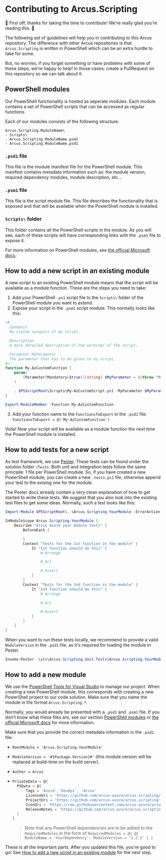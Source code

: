 # Contributing to Arcus.Scripting
🎉 First off, thanks for taking the time to contribute! We're really glad you're reading this. 🎉

The following set of guidelines will help you in contributing to this Arcus repository. The difference with other Arcus repositories is that `Arcus.Scripting` is written in PowerShell which can be an extra hurdle to take for some.

But, no worries, if you forget something or have problems with some of these steps, we're happy to help! In those cases: create a PullRequest on this repository so we can talk about it.

## PowerShell modules
Our PowerShell functionality is hosted as seperate modules. Each module contains a set of PowerShell scripts that can be accessed as regular functions.

Each of our modules consists of the following structure:
```
Arcus.Scripting.ModuleName\
- Scripts\
- Arcus.Scripting.ModuleName.psm1
- Arcus.Scripting.ModuleName.psd1
```

### `.psd1` file
This file is the module manifest file for the PowerShell module. This manifest contains metadata information such as: the module version, required dependency modules, module description, etc...

### `.psm1` file
This file is the script module file. This file describes the functionality that is exposed and that will be available when the PowerShell module is installed.

### `Scripts\` folder
This folder contains all the PowerShell scripts in the module. As you will see, each of these scripts will have corresponding links with the `.psm1` file to expose it.

For more information on PowerShell modules, see [the official Microsoft docs](https://docs.microsoft.com/en-us/powershell/scripting/developer/module/understanding-a-windows-powershell-module).

## How to add a new script in an existing module
A new script to an existing PowerShell module means that the script will be available as a module function.
These are the steps you need to take:

1. Add your PowerShell `.ps1` script file to the `Scripts\` folder of the PowerShell module you want to extend.
2. Expose your script in the `.psm1` script module. This normally looks like this:

```powershell
<#
 .Synopsis
  My custom synopsis of my script.

 .Description
  A more detailed description of the workings of the script.

 .Parameter MyParameter
  The parameter that has to be given to my script. 
#>
function My-AzCustomFunction {
    param(
        [Parameter(Mandatory=$true)][string] $MyParameter = $(throw "My custom script requires this parameter")
    )

    . $PSScriptRoot\Scripts\My-AzCustomScript.ps1 -MyParameter $MyParameter
}

Export-ModuleMember -Function My-AzCustomFunction
```

3. Add your function name to the `FunctionsToExport` in the `.psd1` file: `FunctionsToExport = @('My-AzCustomFunction')`

Voila! Now your script will be available as a module function the next time the PowerShell module is installed.

## How to add tests for a new script
As test framework, we use [Pester](https://pester.dev/docs/quick-start). These tests can be found under the solution folder `/Tests`. Both unit and integration tests follow the same principle: 1 file per PowerShell module. So, if you have created a new PowerShell module, you can create a new `.tests.ps1` file, otherwise append your test to the exising one for the module.

The Pester docs already contain a very clean explanation of how to get started to write these tests. We suggest that you also look into the existing test files to get some ideas.
Normally, such a test looks like this:

```powershell
Import-Module $PSScriptRoot\..\Arcus.Scripting.YourModule -ErrorAction Stop

InModuleScope Arcus.Scripting.YourModule {
    Describe "Arcus Azure your module tests" {
        BeforeEach {

        }
        Context "Tests for the 1st function in the module" {
            It "1st function should do this" {
                # Arrange

                # Act

                # Assert
            }
        }
        Context "Tests for the 2nd function in the module" {
            It "2nd function should do this" {
                # Arrange

                # Act

                # Assert
            }
        }
    }
}
```

When you want to run these tests locally, we recommend to provide a valid `ModuleVersion` in the `.psd1` file, as it's required for loading the module in Pester.

```powershell
Invoke-Pester .\src\Arcus.Scripting.Unit.Tests\Arcus.Scripting.YourModule.tests.ps1
```

## How to add a new module
We use the [PowerShell Tools for Visual Studio](https://ironmansoftware.com/powershell-pro-tools) to manage our project. When creating a new PowerShell module, this corresponds with creating a new PowerShell project to our code solution. Make sure that you name the module in the format `Arcus.Scripting.*`.

Normally, you would already be presented with a `.psd1` and `.psm1` file. If you don't know what these files are, see our section [PowerShell modules](#powershell-modules) or [the official Microsoft docs](https://docs.microsoft.com/en-us/powershell/scripting/developer/module/understanding-a-windows-powershell-module) for more information.

Make sure that you provide the correct metadata information in the `.psd1` file:
- `RootModule = 'Arcus.Scripting.YourModule'`
- `ModuleVersion = '#{Package.Version}#'` (this module version will be replaced at build-time on the build server).
- `Author = Arcus`
- ```powershell
  PrivateData = @{ 
    PSData = @{
        Tags = 'Azure','DevOps', 'Arcus'
        LicenseUri = 'https://github.com/arcus-azure/arcus.scripting/blob/master/LICENSE'
        ProjectUri = 'https://github.com/arcus-azure/arcus.scripting'
        IconUri = 'https://raw.githubusercontent.com/arcus-azure/arcus/master/media/arcus.png'
        ReleaseNotes = 'https://github.com/arcus-azure/arcus.scripting/releases/tag/v#{Package.Version}#'
    }
  }
  ```

    > Note that any PowerShell dependencies are to be added to the `RequiredModules` in the form of `RequiredModules = @{ @{ ModuleName = 'YourDependency'; ModuleVersion = '1.2.3' } }`

These is all the important parts. After you updated this file, you're good to go!
See [How to add a new script in an existing module](#how-to-add-a-new-script-in-an-existing-module) for the next step.
